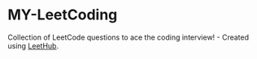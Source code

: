# MY-LeetCoding
Collection of LeetCode questions to ace the coding interview! - Created using [LeetHub](https://github.com/QasimWani/LeetHub).
